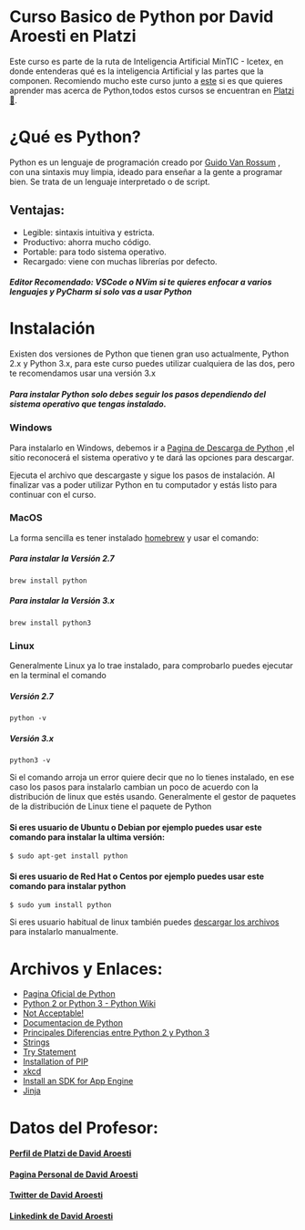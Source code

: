 # Curso Basico de Python por David Aroesti en Platzi
Este curso es parte de la ruta de Inteligencia Artificial MinTIC - Icetex, en donde entenderas qué es la inteligencia Artificial y las partes que la componen. 
Recomiendo mucho este curso junto a [este](https://github.com/ChromeOwO/Curso-Basico-de-Python-Platzi) si es que quieres aprender mas acerca de Python,todos estos cursos se encuentran en [Platzi 💚](https://platzi.com/home).
# ¿Qué es Python?
Python es un lenguaje de programación creado por [Guido Van Rossum](https://en.wikipedia.org/wiki/Guido_van_Rossum)
, con una sintaxis muy limpia, ideado para enseñar a la gente a programar bien. Se trata de un lenguaje interpretado o de script.

## Ventajas:
 - Legible: sintaxis intuitiva y estricta.
 - Productivo: ahorra mucho código.
 - Portable: para todo sistema operativo.
 - Recargado: viene con muchas librerías por defecto.
 ##### Editor Recomendado: VSCode o NVim si te quieres enfocar a varios lenguajes y PyCharm si solo vas a usar Python

# Instalación
Existen dos versiones de Python que tienen gran uso actualmente, Python 2.x y Python 3.x, para este curso puedes utilizar cualquiera de las dos, pero te recomendamos usar una versión 3.x

##### Para instalar Python solo debes seguir los pasos dependiendo del sistema operativo que tengas instalado.

### Windows
Para instalarlo en Windows, debemos ir a [Pagina de Descarga de Python](https://www.python.org/downloads) ,el sitio reconocerá el sistema operativo y te dará las opciones para descargar.

Ejecuta el archivo que descargaste y sigue los pasos de instalación. Al finalizar vas a poder utilizar Python en tu computador y estás listo para continuar con el curso.

### MacOS
La forma sencilla es tener instalado [homebrew](https://brew.sh/) y usar el comando:

##### Para instalar la Versión 2.7

```brew install python```

##### Para instalar la Versión 3.x

``brew install python3``

### Linux
Generalmente Linux ya lo trae instalado, para comprobarlo puedes ejecutar en la terminal el comando

##### Versión 2.7

```python -v```

##### Versión 3.x

```python3 -v```

Si el comando arroja un error quiere decir que no lo tienes instalado, en ese caso los pasos para instalarlo cambian un poco de acuerdo con la distribución de linux que estés usando. Generalmente el gestor de paquetes de la distribución de Linux tiene el paquete de Python

#### Si eres usuario de Ubuntu o Debian por ejemplo puedes usar este comando para instalar la ultima versión:

```$ sudo apt-get install python```

#### Si eres usuario de Red Hat o Centos por ejemplo puedes usar este comando para instalar python

```$ sudo yum install python```


Si eres usuario habitual de linux también puedes [descargar los archivos](https://www.python.org/downloads/source/) para instalarlo manualmente.

# Archivos y Enlaces:
 - [Pagina Oficial de Python](https://python.org)
 - [Python 2 or Python 3 - Python Wiki](https://wiki.python.org/moin/Python2orPython3)
 - [Not Acceptable!](http://sebastianraschka.com/Articles/2014_python_2_3_key_diff.html)
 - [Documentacion de Python](https://docs.python.org/3)
 - [Principales Diferencias entre Python 2 y Python 3](https://www.pythonmania.net/es/2016/02/29/las-principales-diferencias-entre-python-2-y-3-con-ejemplos/) 
 - [Strings](https://docs.python.org/3.6/library/stdtypes.html#string-methods) 
 - [Try Statement](https://docs.python.org/3.5/reference/compound_stmts.html#try)
 - [Installation of PIP](https://pip.pypa.io/en/stable/installing/) 
 - [xkcd](https://xkcd.com/)
 - [Install an SDK for App Engine](https://cloud.google.com/appengine/downloads)
 - [Jinja](https://jinja.palletsprojects.com/en/2.9.x/)

# Datos del Profesor:

#### [Perfil de Platzi de David Aroesti](https://platzi.com/p/jdaroesti/)
#### [Pagina Personal de David Aroesti](https://aroesti.me/)
#### [Twitter de David Aroesti](https://twitter.com/jdaroesti)
#### [Linkedink de David Aroesti](https://mx.linkedin.com/in/jdaroesti)

